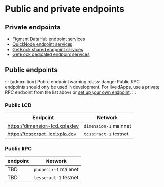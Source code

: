 # Public and private endpoints

## Private endpoints

- [Figment DataHub endpoint services](https://www.figment.io/datahub)
- [QuickNode endpoint services](https://www.quicknode.com/)
- [GetBlock shared endpoint services](https://getblock.io/nodes/xpla/)
- [GetBlock dedicated endpoint services](https://getblock.io/dedicated-nodes/xpla/)

## Public endpoints

::: {admonition} Public endpoint warning
:class: danger
Public RPC endpoints should only be used in development. For live dApps, use a private RPC endpoint from the list above or [set up your own endpoint](../full-node/run-a-full-node/system-config.md).
:::

### Public LCD

| Endpoint                    | Network           |
| --------------------------- | ----------------- |
| https://dimension-lcd.xpla.dev       | `dimension-1` mainnet |
| https://tesseract-lcd.xpla.dev | `tesseract-1` testnet   |

### Public RPC

| endpoint | Network            |
| -------- | ------------------ |
| TBD      | `phonenix-1` mainnet |
| TBD      | `tesseract-1` testnet    |
